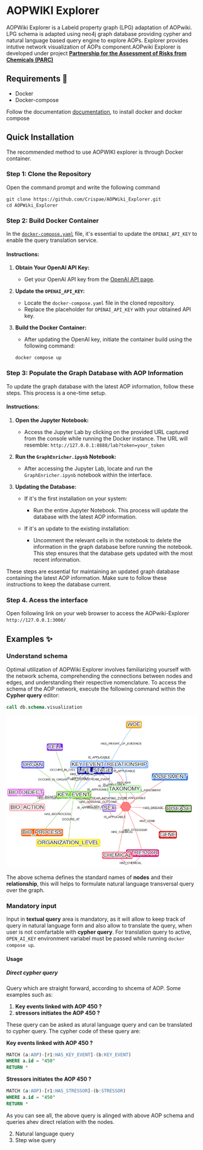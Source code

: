 # AOPWIKI Explorer

AOPWiki Explorer is a Labeld property graph (LPG) adaptation of AOPwiki. LPG schema is adapted using neo4j graph database providing cypher and natural language based query engine to explore AOPs. Explorer provides intutive network visualization of AOPs component.AOPwiki Explorer is developed under project [**Partnership for the Assessment of Risks from Chemicals (PARC)**](https://www.eu-parc.eu)


## Requirements 🐳
- Docker  
- Docker-compose  

Follow the documentation [documentation](https://docs.docker.com/engine/install/), to install docker and docker compose

## Quick Installation

The recommended method to use AOPWIKI explorer is through Docker container.

### Step 1: Clone the Repository
Open the command prompt and write the following command
```shell
git clone https://github.com/Crispae/AOPWiki_Explorer.git
cd AOPWiki_Explorer
```  
### Step 2: Build Docker Container

In the [`docker-compose.yaml`](https://github.com/Crispae/AOPWiki_Explorer/blob/main/docker-compose.yaml) file, it's essential to update the `OPENAI_API_KEY` to enable the query translation service.

#### Instructions:

1. **Obtain Your OpenAI API Key:**
   - Get your OpenAI API key from the [OpenAI API page](https://openai.com/blog/openai-api).

2. **Update the `OPENAI_API_KEY`:**
   - Locate the `docker-compose.yaml` file in the cloned repository.
   - Replace the placeholder for `OPENAI_API_KEY` with your obtained API key.

3. **Build the Docker Container:**
   - After updating the OpenAI key, initiate the container build using the following command:
   ```shell
   docker compose up

### Step 3: Populate the Graph Database with AOP Information

To update the graph database with the latest AOP information, follow these steps. This process is a one-time setup.

#### Instructions:

1. **Open the Jupyter Notebook:**
   - Access the Jupyter Lab by clicking on the provided URL captured from the console while running the Docker instance. The URL will resemble: `http://127.0.0.1:8888/lab?token=your_token`

2. **Run the `GraphEnricher.ipynb` Notebook:**
   - After accessing the Jupyter Lab, locate and run the `GraphEnricher.ipynb` notebook within the interface.

3. **Updating the Database:**
   - If it's the first installation on your system:
     - Run the entire Jupyter Notebook. This process will update the database with the latest AOP information.

   - If it's an update to the existing installation:
     - Uncomment the relevant cells in the notebook to delete the information in the graph database before running the notebook. This step ensures that the database gets updated with the most recent information.

These steps are essential for maintaining an updated graph database containing the latest AOP information. Make sure to follow these instructions to keep the database current.


### Step 4. Acess the interface  
Open following link on your web browser to access the AOPwiki-Explorer  `http://127.0.0.1:3000/`

## Examples ✨  

### Understand schema   

Optimal utilization of AOPWiki Explorer involves familiarizing yourself with the network schema, comprehending the connections between nodes and edges, and understanding their respective nomenclature. To access the schema of the AOP network, execute the following command within the **Cypher query** editor:
```sql
call db.schema.visualization
``` 
<div style="align-content:center">
    <img src="schema.png" alt="AOP graph schema" width="600" height="400"/>
</div>

The above schema defines the standard names of **nodes** and their **relationship**, this will helps to formulate natural language transversal query over the graph.

### Mandatory input
Input in **textual query** area is mandatory, as it will allow to keep track of query in natural language form and also allow to translate the query, when user is not comfartable with **cypher query**. For translation query to active, `OPEN_AI_KEY` environment variabel must be passed while running `docker compose up`.

#### Usage
##### Direct cypher query

Query which are straight forward, according to shcema of AOP. Some examples such as:  

1. **Key events linked with AOP 450 ?**  
2. **stressors initiates the AOP 450 ?**  

These query can be asked as atural language query and can be translated to cypher query.  The cypher code of these query are:  


**Key events linked with AOP 450 ?**    
```sql
MATCH (a:AOP)-[r1:HAS_KEY_EVENT]-(b:KEY_EVENT)  
WHERE a.id = "450"  
RETURN *
```  

**Stressors initiates the AOP 450 ?**   
```sql
MATCH (a:AOP)-[r1:HAS_STRESSOR]-(b:STRESSOR)  
WHERE a.id = "450"  
RETURN *
```  

As you can see all, the above query is alinged with above AOP schema and queries ahev direct relation with the nodes.


2. Natural language query
3. Step wise query